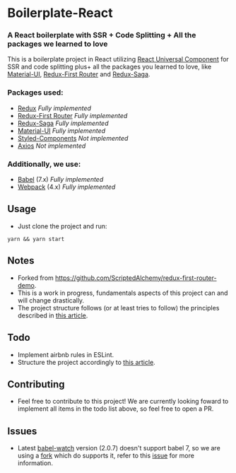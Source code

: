 # Boilerplate-React
### A React boilerplate with SSR + Code Splitting + All the packages we learned to love

This is a boilerplate project in React utilizing [React Universal Component](https://github.com/faceyspacey/react-universal-component) for SSR and code splitting plus+ all the packages you learned to love, like [Material-UI](https://github.com/mui-org/material-ui), [Redux-First Router](https://github.com/faceyspacey/redux-first-router) and [Redux-Saga](https://github.com/redux-saga/redux-saga).

### Packages used:

- [Redux](https://github.com/reduxjs/redux) *Fully implemented*
- [Redux-First Router](https://github.com/faceyspacey/redux-first-router) *Fully implemented*
- [Redux-Saga](https://github.com/redux-saga/redux-saga) *Fully implemented*
- [Material-UI](https://github.com/mui-org/material-ui) *Fully implemented*
- [Styled-Components](https://github.com/styled-components/styled-components) *Not implemented*
- [Axios](https://github.com/axios/axios) *Not implemented*

### Additionally, we use:

- [Babel](https://github.com/babel/babel) (7.x) *Fully implemented*
- [Webpack](https://github.com/webpack/webpack) (4.x) *Fully implemented*

## Usage

- Just clone the project and run:

```
yarn && yarn start
```

## Notes

- Forked from https://github.com/ScriptedAlchemy/redux-first-router-demo.
- This is a work in progress, fundamentals aspects of this project can and will change drastically.
- The project structure follows (or at least tries to follow) the principles described in [this article](https://medium.com/@alexmngn/how-to-better-organize-your-react-applications-2fd3ea1920f1).

## Todo

- Implement airbnb rules in ESLint.
- Structure the project accordingly to [this article](https://medium.com/@alexmngn/how-to-better-organize-your-react-applications-2fd3ea1920f1).

## Contributing

- Feel free to contribute to this project! We are currently looking foward to implement all items in the todo list above, so feel free to open a PR.

## Issues

- Latest [babel-watch](https://www.npmjs.com/package/babel-watch) version (2.0.7) doesn't support babel 7, so we are using a [fork](https://github.com/monathur/babel-watch) which do supports it, refer to this [issue](https://github.com/kmagiera/babel-watch/issues/75#issuecomment-424294426) for more information.
